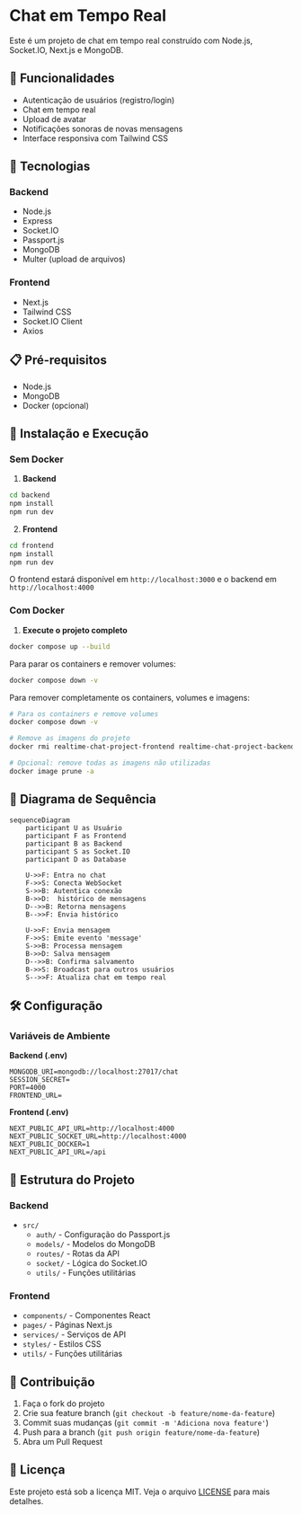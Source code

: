 # Chat em Tempo Real

Este é um projeto de chat em tempo real construído com Node.js, Socket.IO, Next.js e MongoDB.

## 🚀 Funcionalidades

- Autenticação de usuários (registro/login)
- Chat em tempo real
- Upload de avatar
- Notificações sonoras de novas mensagens
- Interface responsiva com Tailwind CSS

## 🔧 Tecnologias

### Backend
- Node.js
- Express
- Socket.IO
- Passport.js
- MongoDB
- Multer (upload de arquivos)

### Frontend
- Next.js
- Tailwind CSS
- Socket.IO Client
- Axios

## 📋 Pré-requisitos

- Node.js
- MongoDB
- Docker (opcional)

## 🔨 Instalação e Execução

### Sem Docker

1. **Backend**
```bash
cd backend
npm install
npm run dev
```

2. **Frontend**
```bash
cd frontend
npm install
npm run dev
```

O frontend estará disponível em `http://localhost:3000` e o backend em `http://localhost:4000`

### Com Docker

1. **Execute o projeto completo**
```bash
docker compose up --build
```

Para parar os containers e remover volumes:
```bash
docker compose down -v
```

Para remover completamente os containers, volumes e imagens:
```bash
# Para os containers e remove volumes
docker compose down -v

# Remove as imagens do projeto
docker rmi realtime-chat-project-frontend realtime-chat-project-backend

# Opcional: remove todas as imagens não utilizadas
docker image prune -a
```

## 📝 Diagrama de Sequência

```mermaid
sequenceDiagram
    participant U as Usuário
    participant F as Frontend
    participant B as Backend
    participant S as Socket.IO
    participant D as Database

    U->>F: Entra no chat
    F->>S: Conecta WebSocket
    S->>B: Autentica conexão
    B->>D:  histórico de mensagens
    D-->>B: Retorna mensagens
    B-->>F: Envia histórico

    U->>F: Envia mensagem
    F->>S: Emite evento 'message'
    S->>B: Processa mensagem
    B->>D: Salva mensagem
    D-->>B: Confirma salvamento
    B->>S: Broadcast para outros usuários
    S-->>F: Atualiza chat em tempo real
```

## 🛠️ Configuração

### Variáveis de Ambiente

**Backend (.env)**
```env
MONGODB_URI=mongodb://localhost:27017/chat
SESSION_SECRET=
PORT=4000
FRONTEND_URL=
```

**Frontend (.env)**
```env
NEXT_PUBLIC_API_URL=http://localhost:4000
NEXT_PUBLIC_SOCKET_URL=http://localhost:4000
NEXT_PUBLIC_DOCKER=1
NEXT_PUBLIC_API_URL=/api
```

## 📁 Estrutura do Projeto

### Backend
- `src/`
  - `auth/` - Configuração do Passport.js
  - `models/` - Modelos do MongoDB
  - `routes/` - Rotas da API
  - `socket/` - Lógica do Socket.IO
  - `utils/` - Funções utilitárias

### Frontend
- `components/` - Componentes React
- `pages/` - Páginas Next.js
- `services/` - Serviços de API
- `styles/` - Estilos CSS
- `utils/` - Funções utilitárias

## 👤 Contribuição

1. Faça o fork do projeto
2. Crie sua feature branch (`git checkout -b feature/nome-da-feature`)
3. Commit suas mudanças (`git commit -m 'Adiciona nova feature'`)
4. Push para a branch (`git push origin feature/nome-da-feature`)
5. Abra um Pull Request

## 📄 Licença

Este projeto está sob a licença MIT. Veja o arquivo [LICENSE](LICENSE) para mais detalhes.
